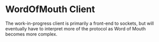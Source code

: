 WordOfMouth Client
==================

The work-in-progress client is primarily a front-end to sockets, but will eventually have to interpret more of the protocol as Word of Mouth becomes more complex.
